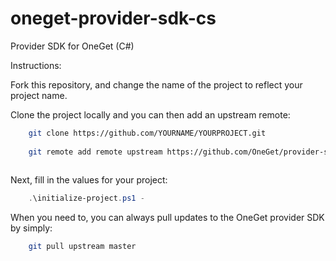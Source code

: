 oneget-provider-sdk-cs
======================

Provider SDK for OneGet (C#)

Instructions:

Fork this repository, and change the name of the project to reflect your project name.

Clone the project locally and you can then add an upstream remote:
    
``` bash
    git clone https://github.com/YOURNAME/YOURPROJECT.git
   
    git remote add remote upstream https://github.com/OneGet/provider-sdk-cs.git
    
```

Next, fill in the values for your project:

``` powershell
    .\initialize-project.ps1 -
```

When you need to, you can always pull updates to the OneGet provider SDK by simply:
    
``` bash
    git pull upstream master
    
```


